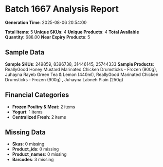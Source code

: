 # Batch 1667 Analysis Report

**Generation Time**: 2025-08-06 20:54:00

**Total Items**: 5
**Unique SKUs**: 4
**Unique Products**: 4
**Total Available Quantity**: 688.00
**Near Expiry Products**: 5

## Sample Data
**Sample SKUs**: 249859, 8396738, 31446145, 25744333
**Sample Products**: ReallyGood Honey Mustard Marinated Chicken Drumsticks - Frozen (900g), Juhayna Rayeb Green Tea & Lemon (440ml), ReallyGood Marinated Chicken Drumsticks - Frozen (900g)	, Juhayna Labneh Plain (250g)

## Financial Categories
- **Frozen Poultry & Meat**: 2 items
- **Yogurt**: 1 items
- **Centralized Fresh**: 2 items

## Missing Data
- **Skus**: 0 missing
- **Product_ids**: 0 missing
- **Product_names**: 0 missing
- **Barcodes**: 3 missing
